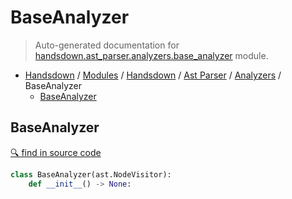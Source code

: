 # BaseAnalyzer

> Auto-generated documentation for [handsdown.ast_parser.analyzers.base_analyzer](https://github.com/vemel/handsdown/blob/master/handsdown/ast_parser/analyzers/base_analyzer.py) module.

- [Handsdown](../../../README.md#-handsdown---python-documentation-generator) / [Modules](../../../MODULES.md#modules) / [Handsdown](../../index.md#handsdown) / [Ast Parser](../index.md#ast-parser) / [Analyzers](index.md#analyzers) / BaseAnalyzer
  - [BaseAnalyzer](#baseanalyzer)

## BaseAnalyzer

[🔍 find in source code](https://github.com/vemel/handsdown/blob/master/handsdown/ast_parser/analyzers/base_analyzer.py#L11)

```python
class BaseAnalyzer(ast.NodeVisitor):
    def __init__() -> None:
```
